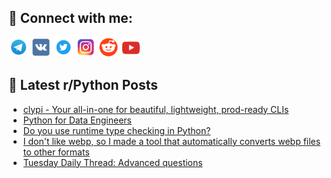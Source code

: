 ## 🔎 Connect with me:
[<img src="https://github.com/bullbesh/bullbesh/blob/main/images/Telegram.png" width="32" height="32" />](https://t.me/bullbesh)
[<img src="https://github.com/bullbesh/bullbesh/blob/main/images/VK.png" width="32" height="32" />](https://vk.com/bullbesh)
[<img src="https://github.com/bullbesh/bullbesh/blob/main/images/Twitter.png" width="32" height="32" />](https://twitter.com/bullbesh1)
[<img src="https://github.com/bullbesh/bullbesh/blob/main/images/Instagram.png" width="32" height="32" />](https://www.instagram.com/bullbesh)
[<img src="https://github.com/bullbesh/bullbesh/blob/main/images/Reddit.png" width="32" height="32" />](https://www.reddit.com/user/bullbesh)
[<img src="https://github.com/bullbesh/bullbesh/blob/main/images/YouTube.png" width="32" height="32" />](https://www.youtube.com/channel/UCtfjRs6uzgq5mfm8S06WTcg)

## 📕 Latest r/Python Posts
<!-- BLOG-POST-LIST:START -->
- [clypi - Your all-in-one for beautiful, lightweight, prod-ready CLIs](https://www.reddit.com/r/Python/comments/1j33r7f/clypi_your_allinone_for_beautiful_lightweight/)
- [Python for Data Engineers](https://www.reddit.com/r/Python/comments/1j33oq2/python_for_data_engineers/)
- [Do you use runtime type checking in Python?](https://www.reddit.com/r/Python/comments/1j318u1/do_you_use_runtime_type_checking_in_python/)
- [I don&#39;t like webp, so I made a tool that automatically converts webp files to other formats](https://www.reddit.com/r/Python/comments/1j2z92t/i_dont_like_webp_so_i_made_a_tool_that/)
- [Tuesday Daily Thread: Advanced questions](https://www.reddit.com/r/Python/comments/1j2xevt/tuesday_daily_thread_advanced_questions/)
<!-- BLOG-POST-LIST:END -->
